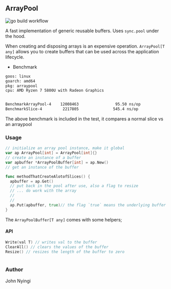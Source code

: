 ## ArrayPool
![go build workflow](https://github.com/j0nimost/arraypool/actions/workflows/go.yml/badge.svg)

A fast implementation of generic reusable buffers. Uses `sync.pool` under the hood.

When creating and disposing arrays is an expensive operation. `ArrayPool[T any]` allows you to
create buffers that can be used across the application lifecycle. 

- Benchmark
```txt
goos: linux
goarch: amd64
pkg: arraypool
cpu: AMD Ryzen 7 5800U with Radeon Graphics


BenchmarkArrayPool-4    12008463                95.50 ns/op
BenchmarkSlice-4         2217805               545.4 ns/op

```
The above benchmark is included in the test, it compares a normal slice vs an arraypool

### Usage
```go
// initialize an array pool instance, make it global 
var ap ArrayPool[int] = ArrayPool[int]{}
// create an instance of a buffer
var apbuffer *ArrayPoolBuffer[int] = ap.New()
// get an instance of the buffer

func methodThatCreateAlotofSlices() {
  apbuffer = ap.Get()
  // put back in the pool after use, also a flag to resize
  // ... do work with the array
  //
  // 
  ap.Put(apbuffer, true)// the flag `true` means the underlying buffer's length is set to 0
}
```

The `ArrayPoolBuffer[T any]` comes with some helpers;
#### API
```go
Write(val T) // writes val to the buffer
ClearAll() // clears the values of the buffer
Resize() // resizes the length of the buffer to zero
  
```
### Author
John Nyingi
